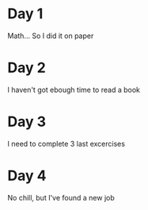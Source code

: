# Day 1
Math... So I did it on paper

# Day 2
I haven't got ebough time to read a book

# Day 3
I need to complete 3 last excercises

# Day 4
No chill, but I've found a new job
